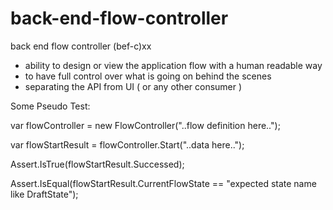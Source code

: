 # back-end-flow-controller
back end flow controller (bef-c)xx

- ability to design or view the application flow with a human readable way
- to have full control over what is going on behind the scenes
- separating the API from UI ( or any other consumer )


Some Pseudo Test:

var flowController = new FlowController("..flow definition here..");

var flowStartResult = flowController.Start("..data here..");

Assert.IsTrue(flowStartResult.Successed);

Assert.IsEqual(flowStartResult.CurrentFlowState == "expected state name like DraftState");
